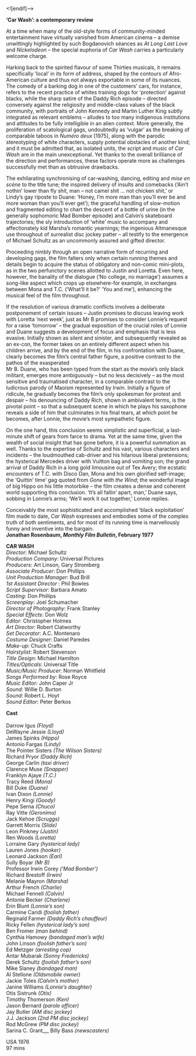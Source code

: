 <![endif]-->

**‘Car Wash’: a contemporary review**

At a time when many of the old-style forms of community-minded entertainment have virtually vanished from American cinema – a demise unwittingly highlighted by such Bogdanovich séances as _At Long Last Love_ and _Nickelodeon_ – the special euphoria of _Car Wash_ carries a particularly welcome charge.

Harking back to the spirited flavour of some Thirties musicals, it remains specifically ‘local’ in its form of address, shaped by the contours of Afro-American culture and thus not always exportable in some of its nuances.  
The comedy of a barking dog in one of the customers’ cars, for instance, refers to the recent practice of whites training dogs for ‘protection’ against blacks, while the sharp satire of the Daddy Rich episode – directed conversely against the religiosity and middle-class values of the black community, with portraits of John Kennedy and Martin Luther King subtly integrated as relevant emblems – alludes to too many indigenous institutions and attitudes to be fully intelligible in an alien context. More generally, the proliferation of scatological gags, undoubtedly as ‘vulgar’ as the breaking of comparable taboos in _Numéro deux_ [1975], along with the parodic stereotyping of white characters, supply potential obstacles of another kind; and it must be admitted that, as isolated units, the script and music of _Car Wash_ are in the main unexceptional. Yet thanks to the overall brilliance of the direction and performances, these factors operate more as challenges successfully met than as obtrusive drawbacks.

The exhilarating synchronising of car-washing, dancing, editing and _mise en scène_ to the title tune; the inspired delivery of insults and comebacks (‘Ain’t nothin’ lower than fly shit, man – not camel shit ... not chicken shit,’ or Lindy’s gay riposte to Duane: ‘Honey, I’m more man than you’ll ever be and more woman than you’ll ever get’); the graceful handling of slow-motion and fragmented editing to chart the descent of a bottle of urine (in the generally sophomoric Mad Bomber episode) and Calvin’s skateboard trajectories; the sly introduction of ‘white’ music to accompany and affectionately kid Marsha’s romantic yearnings; the ingenious Altmanesque use throughout of surrealist disc jockey patter – all testify to the emergence of Michael Schultz as an uncommonly assured and gifted director.

Proceeding nimbly through an open narrative form of recurring and developing gags, the film falters only when certain running themes and details begin to acquire the status of obligatory and non-comic mini-plots, as in the two perfunctory scenes allotted to Justin and Loretta. Even here, however, the banality of the dialogue (‘No college, no marriage’) assumes a song-like aspect which crops up elsewhere-for example, in exchanges between Mona and T.C. (‘What’ll it be?’ ‘You and me’), enhancing the musical feel of the film throughout.

If the resolution of various dramatic conflicts involves a deliberate postponement of certain issues – Justin promises to discuss leaving work with Loretta ‘next week’, just as Mr B promises to consider Lonnie’s request for a raise ‘tomorrow’ – the gradual exposition of the crucial roles of Lonnie and Duane suggests a development of focus and emphasis that is less evasive. Initially shown as silent and sinister, and subsequently revealed as an ex-con, the former takes on an entirely different aspect when his children arrive, and by the end of the film, in his confrontation with Duane, clearly becomes the film’s central father figure, a positive contrast to the pathos of the exasperated  
Mr B. Duane, who has been typed from the start as the movie’s only black militant, emerges more ambiguously – but no less decisively – as the most sensitive and traumatised character, in a comparable contrast to the ludicrous parody of Maoism represented by Irwin. Initially a figure of ridicule, he gradually becomes the film’s only spokesman for protest and despair – his denouncing of Daddy Rich, shown in ambivalent terms, is the pivotal point – so that a subsequent scene in which he plays his saxophone reveals a side of him that culminates in his final tears, at which point he becomes, after Lonnie, the movie’s most sympathetic figure.

On the one hand, this conclusion seems simplistic and superficial, a last-minute shift of gears from farce to drama. Yet at the same time, given the wealth of social insight that has gone before, it is a powerful summation as well. Thanks to the expertise of Schultz and his vast, various characters and incidents – the loudmouthed cab-driver and his hilarious liberal pretensions; the hysterical Mercedes driver with Vuitton bag and vomiting son; the grand arrival of Daddy Rich in a long gold limousine out of Tex Avery; the ecstatic encounters of T.C. with Disco Dan, Mona and his own glorified self-image; the ‘Quittin’ time’ gag quoted from _Gone with the Wind_; the wonderful image of big Hippo on his little motorbike – the film creates a dense and coherent world supporting this conclusion. ‘It’s all fallin’ apart, man,’ Duane says, sobbing in Lonnie’s arms; ‘We’ll work it out together,’ Lonnie replies.

Conceivably the most sophisticated and accomplished ‘black exploitation’ film made to date, _Car Wash_ expresses and embodies some of the complex truth of both sentiments, and for most of its running time is marvellously funny and inventive into the bargain.<br>
**Jonathan Rosenbaum, _Monthly Film Bulletin_, February 1977**<br>

**CAR WASH**<br>
_Director_: Michael Schultz  
_Production Company_: Universal Pictures  
_Producers_: Art Linson, Gary Stromberg  
_Associate Producer_: Don Phillips  
_Unit Production Manager_: Bud Brill  
_1st Assistant Director_ : Phil Bowles  
_Script Supervisor_: Barbara Amato  
_Casting_: Don Phillips  
_Screenplay_: Joel Schumacher  
_Director of Photography_: Frank Stanley  
_Special Effects_: Don Wolz  
_Editor_: Christopher Holmes  
_Art Director_: Robert Clatworthy  
_Set Decorator_: A.C. Montenaro  
_Costume Designer_: Daniel Paredes  
_Make-up_: Chuck Crafts  
_Hairstylist_: Robert Stevenson  
_Title Design_: Michael Hamilton  
_Titles/Opticals_: Universal Title  
_Music/Music Producer_: Norman Whitfield  
_Songs Performed by_: Rose Royce  
_Music Editor_: John Caper Jr  
_Sound_: Willie D. Burton  
_Sound_: Robert L. Hoyt  
_Sound Editor_: Peter Berkos

**Cast**<br>  
Darrow Igus _(Floyd)_  
DeWayne Jessie _(Lloyd)_  
James Spinks _(Hippo)_  
Antonio Fargas _(Lindy)_  
The Pointer Sisters _(The Wilson Sisters)_  
Richard Pryor _(Daddy Rich)_  
George Carlin _(taxi driver)_  
Clarence Muse _(Snapper)_  
Franklyn Ajaye _(T.C.)_  
Tracy Reed _(Mona)_  
Bill Duke _(Duane)_  
Ivan Dixon _(Lonnie)_  
Henry Kingi _(Goody)_  
Pepe Serna _(Chuco)_  
Ray Vitte _(Geronimo)_  
Jack Kehoe _(Scruggs)_  
Garrett Morris _(Slide)_  
Leon Pinkney _(Justin)_  
Ren Woods _(Loretta)_  
Lorraine Gary _(hysterical lady)_  
Lauren Jones _(hooker)_  
Leonard Jackson _(Earl)_  
Sully Boyar _(Mr B)_  
Professor Irwin Corey _(‘Mad Bomber’)_  
Richard Brestoff _(Irwin)_  
Melanie Mayron _(Marsha)_  
Arthur French _(Charlie)_  
Michael Fennell _(Calvin)_  
Antonie Becker _(Charlene)_  
Erin Blunt _(Lonnie’s son)_  
Carmine Caridi _(foolish father)_  
Reginald Farmer _(Daddy Rich’s chauffeur)_  
Ricky Fellen _(hysterical lady’s son)_  
Ben Fromer _(man behind)_  
Cynthia Hamowy _(bandaged man’s wife)_  
John Linson _(foolish father’s son)_  
Ed Metzger _(arresting cop)_  
Antar Mubarak _(Sonny Fredericks)_  
Derek Schultz _(foolish father’s son)_  
Mike Slaney _(bandaged man)_  
Al Stellone _(Oldsmobile owner)_  
Jackie Toles _(Calvin’s mother)_  
Janine Williams _(Lonnie’s daughter)_  
Otis Sistrunk _(Otis)_  
Timothy Thomerson _(Ken)_  
Jason Bernard _(parole officer)_  
Jay Butler _(AM disc jockey)_  
J.J. Jackson _(2nd PM disc jockey)_  
Rod McGrew _(PM disc jockey)_  
Sarina C. Grant_,_ Billy Bass _(newscasters)_<br>

USA 1976<br>
97 mins<br>
<!--stackedit_data:
eyJoaXN0b3J5IjpbMzAwNzQwMTIyXX0=
-->